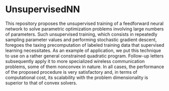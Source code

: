 # UnsupervisedNN
This repository proposes the unsupervised training of
a feedforward neural network to solve parametric optimization
problems involving large numbers of parameters. Such unsupervised training, which consists in repeatedly sampling parameter
values and performing stochastic gradient descent, foregoes the
taxing precomputation of labeled training data that supervised
learning necessitates. As an example of application, we put this
technique to use on a rather general constrained quadratic program. Follow-up letters subsequently apply it to more specialized
wireless communication problems, some of them nonconvex in
nature. In all cases, the performance of the proposed procedure
is very satisfactory and, in terms of computational cost, its
scalability with the problem dimensionality is superior to that
of convex solvers.

